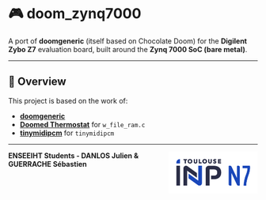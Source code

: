 # 🎮 doom_zynq7000

A port of **doomgeneric** (itself based on Chocolate Doom) for the **Digilent Zybo Z7** evaluation board, built around the **Zynq 7000 SoC (bare metal)**.

---

## 📌 Overview  
This project is based on the work of:  
- **[doomgeneric](https://github.com/ozkl/doomgeneric/tree/master?tab=GPL-2.0-1-ov-file)**
- **[Doomed Thermostat](https://hackaday.com/2017/05/22/doomed-thermostat/)** for `w_file_ram.c`
- **[tinymidipcm](https://github.com/misterhat/tinymidipcm/tree/master)** for `tinymidipcm`

---
<div class="logo"><img src="n7_logo.png" width="180px" align="right"></div>

**ENSEEIHT Students - DANLOS Julien & GUERRACHE Sébastien**
